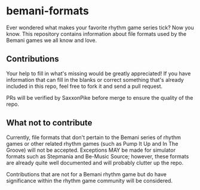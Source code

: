 # bemani-formats

Ever wondered what makes your favorite rhythm game series tick? Now you know.
This repository contains information about file formats used by the Bemani
games we all know and love.

## Contributions

Your help to fill in what's missing would be greatly appreciated! If you have
information that can fill in the blanks or correct something that's already
included in this repo, feel free to fork it and send a pull request.

PRs will be verified by SaxxonPike before merge to ensure the quality of the
repo.

## What not to contribute

Currently, file formats that don't pertain to the Bemani series of rhythm games
or other related rhythm games (such as Pump It Up and In The Groove) will not
be accepted. Exceptions MAY be made for simulator formats such as Stepmania
and Be-Music Source; however, these formats are already quite well documented
and will probably clutter up the repo.

Contributions that are not for a Bemani rhythm game but do have significance
within the rhythm game community will be considered.

